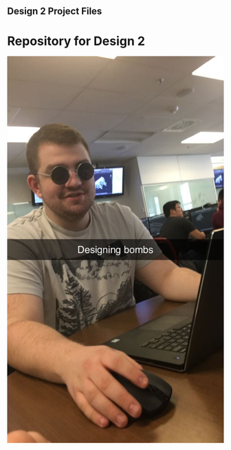 ## Design 2 Project Files
# Repository for Design 2

![Design](https://github.com/BREE490-Engineering-Design/Design-2/blob/main/Memes/Design.JPG)

